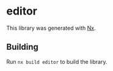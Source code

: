 # editor

This library was generated with [Nx](https://nx.dev).

## Building

Run `nx build editor` to build the library.
